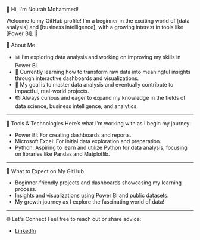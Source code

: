 👋 Hi, I'm Nourah Mohammed!

Welcome to my GitHub profile! I'm a beginner in the exciting world of [data analysis] and [business intelligence], with a growing interest in tools like [Power BI]. 🚀

🌟 About Me
- 📊 I’m exploring data analysis and working on improving my skills in Power BI.
- 🌱 Currently learning how to transform raw data into meaningful insights through interactive dashboards and visualizations.
- 🎯 My goal is to master data analysis and eventually contribute to impactful, real-world projects.
- 📚 Always curious and eager to expand my knowledge in the fields of data science, business intelligence, and analytics.

---

🔧 Tools & Technologies
Here’s what I’m working with as I begin my journey:
- Power BI: For creating dashboards and reports.
- Microsoft Excel: For initial data exploration and preparation.
- Python: Aspiring to learn and utilize Python for data analysis, focusing on libraries like Pandas and Matplotlib.

---

🚀 What to Expect on My GitHub
- Beginner-friendly projects and dashboards showcasing my learning process.
- Insights and visualizations using Power BI and public datasets.
- My growth journey as I explore the fascinating world of data!

---

🌐 Let's Connect
Feel free to reach out or share advice:
- [LinkedIn](https://www.linkedin.com/in/xxx)

